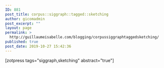 ```yaml
---
ID: 881
post_title: corpus::siggraph::tagged::sketching
author: gicomadmin
post_excerpt: ""
layout: page
permalink: >
  http://guillaumeisabelle.com/blogging/corpussiggraphtaggedsketching/
published: true
post_date: 2019-10-27 15:42:36
---
```

<!-- wp:shortcode --> [zotpress tags="siggraph,sketching" abstract="true"] 

<!-- /wp:shortcode -->